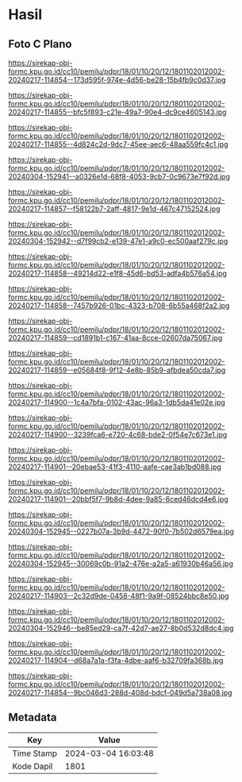 # Hasil

## Foto C Plano

https://sirekap-obj-formc.kpu.go.id/cc10/pemilu/pdpr/18/01/10/20/12/1801102012002-20240217-114854--173d595f-974e-4d56-be28-15b4fb9c0d37.jpg

https://sirekap-obj-formc.kpu.go.id/cc10/pemilu/pdpr/18/01/10/20/12/1801102012002-20240217-114855--bfc5f893-c21e-49a7-90e4-dc9ce4605143.jpg

https://sirekap-obj-formc.kpu.go.id/cc10/pemilu/pdpr/18/01/10/20/12/1801102012002-20240217-114855--4d824c2d-9dc7-45ee-aec6-48aa559fc4c1.jpg

https://sirekap-obj-formc.kpu.go.id/cc10/pemilu/pdpr/18/01/10/20/12/1801102012002-20240304-152941--a0326e1d-68f8-4053-9cb7-0c9673e7f92d.jpg

https://sirekap-obj-formc.kpu.go.id/cc10/pemilu/pdpr/18/01/10/20/12/1801102012002-20240217-114857--f58122b7-2aff-4817-9e1d-467c47152524.jpg

https://sirekap-obj-formc.kpu.go.id/cc10/pemilu/pdpr/18/01/10/20/12/1801102012002-20240304-152942--d7f99cb2-e139-47e1-a9c0-ec500aaf279c.jpg

https://sirekap-obj-formc.kpu.go.id/cc10/pemilu/pdpr/18/01/10/20/12/1801102012002-20240217-114858--49214d22-e1f8-45d6-bd53-adfa4b576a54.jpg

https://sirekap-obj-formc.kpu.go.id/cc10/pemilu/pdpr/18/01/10/20/12/1801102012002-20240217-114858--7457b926-01bc-4323-b708-6b55a468f2a2.jpg

https://sirekap-obj-formc.kpu.go.id/cc10/pemilu/pdpr/18/01/10/20/12/1801102012002-20240217-114859--cd1891b1-c167-41aa-8cce-02607da75067.jpg

https://sirekap-obj-formc.kpu.go.id/cc10/pemilu/pdpr/18/01/10/20/12/1801102012002-20240217-114859--e05684f8-9f12-4e8b-85b9-afbdea50cda7.jpg

https://sirekap-obj-formc.kpu.go.id/cc10/pemilu/pdpr/18/01/10/20/12/1801102012002-20240217-114900--1c4a7bfa-0102-43ac-96a3-1db5da41e02e.jpg

https://sirekap-obj-formc.kpu.go.id/cc10/pemilu/pdpr/18/01/10/20/12/1801102012002-20240217-114900--3239fca6-e720-4c68-bde2-0f54e7c673e1.jpg

https://sirekap-obj-formc.kpu.go.id/cc10/pemilu/pdpr/18/01/10/20/12/1801102012002-20240217-114901--20ebae53-41f3-4110-aafe-cae3ab1bd088.jpg

https://sirekap-obj-formc.kpu.go.id/cc10/pemilu/pdpr/18/01/10/20/12/1801102012002-20240217-114901--20bbf5f7-9b8d-4dee-9a85-6ced46dcd4e6.jpg

https://sirekap-obj-formc.kpu.go.id/cc10/pemilu/pdpr/18/01/10/20/12/1801102012002-20240304-152945--0227b07a-3b9d-4472-90f0-7b502d6579ea.jpg

https://sirekap-obj-formc.kpu.go.id/cc10/pemilu/pdpr/18/01/10/20/12/1801102012002-20240304-152945--30069c0b-91a2-476e-a2a5-a61930b46a56.jpg

https://sirekap-obj-formc.kpu.go.id/cc10/pemilu/pdpr/18/01/10/20/12/1801102012002-20240217-114903--2c32d9de-0458-48f1-9a9f-08524bbc8e50.jpg

https://sirekap-obj-formc.kpu.go.id/cc10/pemilu/pdpr/18/01/10/20/12/1801102012002-20240304-152946--be85ed29-ca7f-42d7-ae27-8b0d532d8dc4.jpg

https://sirekap-obj-formc.kpu.go.id/cc10/pemilu/pdpr/18/01/10/20/12/1801102012002-20240217-114904--d68a7a1a-f3fa-4dbe-aaf6-b32709fa368b.jpg

https://sirekap-obj-formc.kpu.go.id/cc10/pemilu/pdpr/18/01/10/20/12/1801102012002-20240217-114854--9bc046d3-288d-408d-bdcf-049d5a738a08.jpg


## Metadata

| Key        | Value               |
| ---------- | ------------------- |
| Time Stamp | 2024-03-04 16:03:48 |
| Kode Dapil | 1801                |



